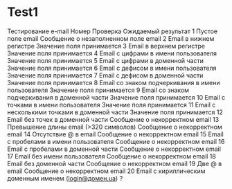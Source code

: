 # Test1
Тестирование e-mail
Номер	Проверка	Ожидаемый результат
1	Пустое поле email	Сообщение о незаполненном поле email
2	Email в нижнем регистре	Значение поля принимается
3	Email в верхнем регистре	Значение поля принимается
4	Email с цифрами в имени пользователя	Значение поля принимается
5	Email с цифрами в доменной части	Значение поля принимается
6	Email с дефисом в имени пользователя 	Значение поля принимается
7	Email с дефисом в доменной части	Значение поля принимается
8	Email со знаком подчеркивания в имени пользователя 	Значение поля принимается
9	Email со знаком подчеркивания в доменной части	Значение поля принимается
10	Email с точками в имени пользователя 	Значение поля принимается
11	Email с несколькими точками в доменной части	Значение поля принимается
12	Email без точек в доменной части	Сообщение о некорректном email
13	Превышение длины email (>320 символов)	Сообщение о некорректном email
14	Отсутствие @ в email	Сообщение о некорректном email
15	Email с пробелами в имени пользователя 	Сообщение о некорректном email
16	Email с пробелами в доменной части	Сообщение о некорректном email
17	Email без имени пользователя	Сообщение о некорректном email
18	Email без доменной части	Сообщение о некорректном email
19	Две @ в email	Сообщение о некорректном email
20	Email с кириллическим доменным именем (login@домен.ua)	?
